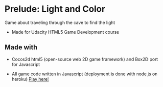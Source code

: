 # Prelude: Light and Color
Game about traveling through the cave to find the light

* Made for Udacity HTML5 Game Development course

## Made with
* Cocos2d html5 (open-source web 2D game framework) and Box2D port for
  Javascript

* All game code written in Javascript (deployment is done with node.js on
  heroku) [Play here!](http://preludegame.herokuapp.com)
